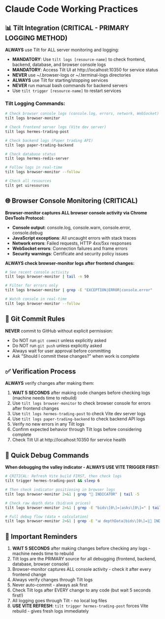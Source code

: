 # Claude Code Working Practices

## 📊 Tilt Integration (CRITICAL - PRIMARY LOGGING METHOD)
**ALWAYS** use Tilt for ALL server monitoring and logging:
- **MANDATORY**: Use `tilt logs [resource-name]` to check frontend, backend, database, and browser console logs
- **MANDATORY**: Access Tilt UI at http://localhost:10350 for service status
- **NEVER** use ~/.browser-logs or ~/.terminal-logs directories
- **ALWAYS** use Tilt for starting/stopping services
- **NEVER** run manual bash commands for backend servers
- Use `tilt trigger [resource-name]` to restart services

### Tilt Logging Commands:
```bash
# Check browser console logs (console.log, errors, network, WebSocket)
tilt logs browser-monitor

# Check frontend server logs (Vite dev server)
tilt logs hermes-trading-post

# Check backend logs (Paper trading API)
tilt logs paper-trading-backend

# Check database status
tilt logs hermes-redis-server

# Follow logs in real-time
tilt logs browser-monitor --follow

# Check all resources
tilt get uiresources
```

## 🌐 Browser Console Monitoring (CRITICAL)
**Browser-monitor captures ALL browser console activity via Chrome DevTools Protocol:**
- **Console output**: console.log, console.warn, console.error, console.debug
- **JavaScript exceptions**: All uncaught errors with stack traces
- **Network errors**: Failed requests, HTTP 4xx/5xx responses
- **WebSocket errors**: Connection failures and frame errors
- **Security warnings**: Certificate and security policy issues

**ALWAYS check browser-monitor logs after frontend changes:**
```bash
# See recent console activity
tilt logs browser-monitor | tail -n 50

# Filter for errors only
tilt logs browser-monitor | grep -E "EXCEPTION|ERROR|console.error"

# Watch console in real-time
tilt logs browser-monitor --follow
```

## 🚫 Git Commit Rules
**NEVER** commit to GitHub without explicit permission:
- Do NOT run `git commit` unless explicitly asked
- Do NOT run `git push` unless explicitly asked
- Always wait for user approval before committing
- Ask "Should I commit these changes?" when work is complete

## ✅ Verification Process
**ALWAYS** verify changes after making them:
1. **WAIT 5 SECONDS** after making code changes before checking logs (machine needs time to rebuild)
2. Use `tilt logs browser-monitor` to check browser console for errors after frontend changes
3. Use `tilt logs hermes-trading-post` to check Vite dev server logs
4. Use `tilt logs paper-trading-backend` to check backend API logs
5. Verify no new errors in any Tilt logs
6. Confirm expected behavior through Tilt logs before considering complete
7. Check Tilt UI at http://localhost:10350 for service health

## 🎯 Quick Debug Commands
**When debugging the valley indicator - ALWAYS USE VITE TRIGGER FIRST:**
```bash
# CRITICAL: Refresh Vite build FIRST, then check logs
tilt trigger hermes-trading-post && sleep 6

# Then check indicator positioning in browser logs
tilt logs browser-monitor 2>&1 | grep "🎯 INDICATOR" | tail -5

# Check raw depth data (bid/ask prices)
tilt logs browser-monitor 2>&1 | grep -E "bids\[0\]=|asks\[0\]=" | tail -5

# Full debug flow (data + calculation)
tilt logs browser-monitor 2>&1 | grep -E "📊 depthData|bids\[0\]=|🎯 INDICATOR" | tail -15
```

## 🎯 Important Reminders
1. **WAIT 5 SECONDS** after making changes before checking any logs - machine needs time to rebuild
2. Tilt logs are the PRIMARY source for all debugging (frontend, backend, database, browser console)
3. Browser-monitor captures ALL console activity - check it after every frontend change
4. Always verify changes through Tilt logs
5. Never auto-commit - always ask first
6. Check Tilt logs after EVERY change to any code (but wait 5 seconds first!)
7. All logging goes through Tilt - no local log files
8. **USE VITE REFRESH**: `tilt trigger hermes-trading-post` forces Vite rebuild - gives fresh logs immediately

